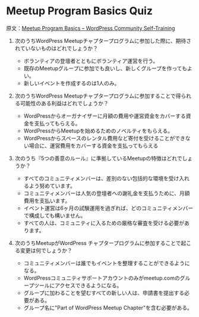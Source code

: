 # Meetup Program Basics Quiz

原文：[Meetup Program Basics – WordPress Community Self-Training](https://community-self-training.mystagingwebsite.com/quiz/meetup-program-basics-2/)

1.  次のうちWordPress Meetupチャプタープログラムに参加した際に、期待されていないものはどれでしょうか？
    * ボランティアの登壇者とともにボランティア運営を行う。
    * 既存のMeetupグループに参加でも良いし、新しくグループを作ってもよい。
    * 新しいイベントを作成するのは1人のみ。

2.  次のうちWordPress Meetupチャプタープログラムに参加することで得られる可能性のある利益はどれでしょうか？
    * WordPressからオーガナイザーに月額の費用や運営資金をカバーする資金を支払ってもらえる。
    * WordPressからMeetupを始めるためのノベルティをもらえる。
    * WordPressからスペースのレンタル費用など寄付を受けることができない場合に、運営費用をカバーする資金を支払ってもらえる

3.  次のうち『5つの善意のルール』に準拠しているMeetupの特徴はどれでしょうか？
    * すべてのコミュニティメンバーは、差別のない包括的な環境を受け入れるよう努めています。
    * コミュニティメンバーは人気の登壇者への謝礼金を支払うために、月額費用を支払います。
    * イベント運営は6ヶ月の試験運用を過ぎれば、どのコミュニティメンバーで構成しても構いません。
    * すべての人は、コミュニティに入るための厳格な審査を受ける必要があります。

4.  次のうちMeetupがWordPress チャプタープログラムに参加することで起こる変更は何でしょうか？
    * コミュニティメンバーは誰でもイベントを整理することができるようになる。
    * WordPressコミュニティサポートアカウントのみがmeetup.comのグループツールにアクセスできるようになる。
    * グループに加わることを望むすべての新しい人は、申請書を提出する必要がある。
    * グループ名に"Part of WordPress Meetup Chapter"を含む必要がある。
